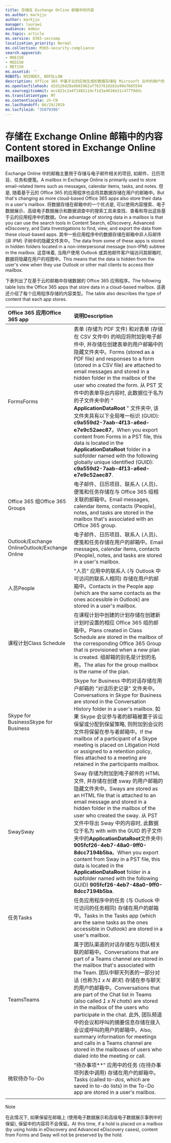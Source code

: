 ```yaml
---
title: 存储在 Exchange Online 邮箱中的内容
ms.author: markjjo
author: markjjo
manager: laurawi
audience: Admin
ms.topic: article
ms.service: O365-seccomp
localization_priority: Normal
ms.collection: M365-security-compliance
search.appverid:
- MOE150
- MED150
- MET150
ms.assetid: ''
ROBOTS: NOINDEX, NOFOLLOW
description: Office 365 中基于云的应用生成的数据存储在 Microsoft 云中的用户的 Exchange Online 邮箱中。
ms.openlocfilehash: d2d126d28a9b92962af7637610282e99e7685594
ms.sourcegitcommit: ecc823c2a4f1465114cf1d3a4630e31c47779ddc
ms.translationtype: MT
ms.contentlocale: zh-CN
ms.lasthandoff: 06/19/2019
ms.locfileid: "35079396"
---
```

# <a name="content-stored-in-exchange-online-mailboxes"></a><span data-ttu-id="e02d1-103">存储在 Exchange Online 邮箱中的内容</span><span class="sxs-lookup"><span data-stu-id="e02d1-103">Content stored in Exchange Online mailboxes</span></span>

<span data-ttu-id="e02d1-104">Exchange Online 中的邮箱主要用于存储与电子邮件相关的项目, 如邮件、日历项目、任务和便笺。</span><span class="sxs-lookup"><span data-stu-id="e02d1-104">A mailbox in Exchange Online is primarily used to store email-related items such as messages, calendar items, tasks, and notes.</span></span> <span data-ttu-id="e02d1-105">但是, 随着基于云的 Office 365 的应用程序也会将其数据存储在用户的邮箱中。</span><span class="sxs-lookup"><span data-stu-id="e02d1-105">But that's changing as more cloud-based Office 365 apps also store their data in a user's mailbox.</span></span> <span data-ttu-id="e02d1-106">将数据存储在邮箱中的一个优点是, 可以使用内容搜索、电子数据展示、高级电子数据展示和数据调查中的搜索工具来查找、查看和导出这些基于云的应用程序中的数据。</span><span class="sxs-lookup"><span data-stu-id="e02d1-106">One advantage of storing data in a mailbox is that you can use the search tools in Content Search, eDiscovery, Advanced eDiscovery, and Data Investigations to find, view, and export the data from these cloud-based apps.</span></span> <span data-ttu-id="e02d1-107">其中一些应用程序中的数据存储在邮箱中非人际邮件 (非 IPM) 子树中的隐藏文件夹中。</span><span class="sxs-lookup"><span data-stu-id="e02d1-107">The data from some of these apps is stored in hidden folders located in a non-interpersonal message (non-IPM) subtree in the mailbox.</span></span> <span data-ttu-id="e02d1-108">这意味着, 当用户使用 Outlook 或其他邮件客户端访问其邮箱时, 数据将隐藏在用户的视图中。</span><span class="sxs-lookup"><span data-stu-id="e02d1-108">This means that the data is hidden from the user's view when they use Outlook or other mail clients to access their mailbox.</span></span>

<span data-ttu-id="e02d1-109">下表列出了在基于云的邮箱中存储数据的 Office 365 应用程序。</span><span class="sxs-lookup"><span data-stu-id="e02d1-109">The following table lists the Office 365 apps that store data in a cloud-based mailbox.</span></span> <span data-ttu-id="e02d1-110">该表还介绍了每个应用程序存储的内容类型。</span><span class="sxs-lookup"><span data-stu-id="e02d1-110">The table also describes the type of content that each app stores.</span></span>

|<span data-ttu-id="e02d1-111">Office 365 应用</span><span class="sxs-lookup"><span data-stu-id="e02d1-111">Office 365 app</span></span>  |<span data-ttu-id="e02d1-112">说明</span><span class="sxs-lookup"><span data-stu-id="e02d1-112">Description</span></span>  |
|:---------|:---------|
|<span data-ttu-id="e02d1-113">Forms</span><span class="sxs-lookup"><span data-stu-id="e02d1-113">Forms</span></span>     <br/> |<span data-ttu-id="e02d1-114">表单 (存储为 PDF 文件) 和对表单 (存储在 CSV 文件中) 的响应将附加到电子邮件中, 并存储在创建表单的用户邮箱中的隐藏文件夹中。</span><span class="sxs-lookup"><span data-stu-id="e02d1-114">Forms (stored as a PDF file) and responses to a form (stored in a CSV file) are attached to email messages and stored in a hidden folder in the mailbox of the user who created the form.</span></span> <span data-ttu-id="e02d1-115">从 PST 文件中的表单导出内容时, 此数据位于名为的子文件夹中的 " **ApplicationDataRoot** " 文件夹中, 该文件夹具有以下全局唯一标识 (GUID): **c9a559d2-7aab-4f13-a6ed-e7e9c52aec87**。</span><span class="sxs-lookup"><span data-stu-id="e02d1-115">When you export content from Forms in a PST file, this data is located in the **ApplicationDataRoot** folder in a subfolder named with the following globally unique identified (GUID): **c9a559d2-7aab-4f13-a6ed-e7e9c52aec87**.</span></span>        <br/> |
|<span data-ttu-id="e02d1-116">Office 365 组</span><span class="sxs-lookup"><span data-stu-id="e02d1-116">Office 365 Groups</span></span>    <br/>|  <span data-ttu-id="e02d1-117">电子邮件、日历项目、联系人 (人员)、便笺和任务存储在与 Office 365 组相关联的邮箱中。</span><span class="sxs-lookup"><span data-stu-id="e02d1-117">Email messages, calendar items, contacts (People), notes, and tasks are stored in the mailbox that's associated with an Office 365 group.</span></span>       <br/> |
|<span data-ttu-id="e02d1-118">Outlook/Exchange Online</span><span class="sxs-lookup"><span data-stu-id="e02d1-118">Outlook/Exchange Online</span></span><br/>|  <span data-ttu-id="e02d1-119">电子邮件、日历项目、联系人 (人员)、便笺和任务存储在用户的邮箱中。</span><span class="sxs-lookup"><span data-stu-id="e02d1-119">Email messages, calendar items, contacts (People), notes, and tasks are stored in a user's mailbox.</span></span>       <br/> |
|<span data-ttu-id="e02d1-120">人员</span><span class="sxs-lookup"><span data-stu-id="e02d1-120">People</span></span>    <br/> |  <span data-ttu-id="e02d1-121">"人员" 应用中的联系人 (与 Outlook 中可访问的联系人相同) 存储在用户的邮箱中。</span><span class="sxs-lookup"><span data-stu-id="e02d1-121">Contacts in the People app (which are the same contacts as the ones accessible in Outlook) are stored in a user's mailbox.</span></span>      <br/> |
|<span data-ttu-id="e02d1-122">课程计划</span><span class="sxs-lookup"><span data-stu-id="e02d1-122">Class Schedule</span></span>     <br/> |   <span data-ttu-id="e02d1-123">在课程计划中创建的计划存储在创建新计划时设置的相应 Office 365 组的邮箱中。</span><span class="sxs-lookup"><span data-stu-id="e02d1-123">Plans created in Class Schedule are stored in the mailbox of the corresponding Office 365 Group that is provisioned when a new plan is created.</span></span> <span data-ttu-id="e02d1-124">组邮箱的别名是计划的名称。</span><span class="sxs-lookup"><span data-stu-id="e02d1-124">The alias for the group mailbox is the name of the plan.</span></span>      <br/> |
|<span data-ttu-id="e02d1-125">Skype for Business</span><span class="sxs-lookup"><span data-stu-id="e02d1-125">Skype for Business</span></span>    <br/>  | <span data-ttu-id="e02d1-126">Skype for Business 中的对话存储在用户邮箱的 "对话历史记录" 文件夹中。</span><span class="sxs-lookup"><span data-stu-id="e02d1-126">Conversations in Skype for Business are stored in the Conversation History folder in a user's mailbox.</span></span> <span data-ttu-id="e02d1-127">如果 Skype 会议参与者的邮箱被置于诉讼保留或分配到保留策略, 则附加到会议的文件将保留在参与者邮箱中。</span><span class="sxs-lookup"><span data-stu-id="e02d1-127">If the mailbox of a participant of a Skype meeting is placed on Litigation Hold or assigned to a retention policy, files attached to a meeting are retained in the participants mailbox.</span></span>         <br/> |
|<span data-ttu-id="e02d1-128">Sway</span><span class="sxs-lookup"><span data-stu-id="e02d1-128">Sway</span></span>     <br/> |  <span data-ttu-id="e02d1-129">Sway 存储为附加到电子邮件的 HTML 文件, 并存储在创建 sway 的用户邮箱的隐藏文件夹中。</span><span class="sxs-lookup"><span data-stu-id="e02d1-129">Sways are stored as an HTML file that is attached to an email message and stored in a hidden folder in the mailbox of the user who created the sway.</span></span> <span data-ttu-id="e02d1-130">从 PST 文件中导出 Sway 中的内容时, 此数据位于名为 with with the GUID 的子文件夹中的**ApplicationDataRoot**文件夹中) **905fcf26-4eb7-48a0-9ff0-8dcc7194b5ba**。</span><span class="sxs-lookup"><span data-stu-id="e02d1-130">When you export content from Sway in a PST file, this data is located in the **ApplicationDataRoot** folder in a subfolder named with the following GUID) **905fcf26-4eb7-48a0-9ff0-8dcc7194b5ba**.</span></span>       <br/> |
|<span data-ttu-id="e02d1-131">任务</span><span class="sxs-lookup"><span data-stu-id="e02d1-131">Tasks</span></span>    <br/> |  <span data-ttu-id="e02d1-132">任务应用程序中的任务 (与 Outlook 中可访问的任务相同) 存储在用户的邮箱中。</span><span class="sxs-lookup"><span data-stu-id="e02d1-132">Tasks in the Tasks app (which are the same tasks as the ones accessible in Outlook) are stored in a user's mailbox.</span></span>       <br/> |
|<span data-ttu-id="e02d1-133">Teams</span><span class="sxs-lookup"><span data-stu-id="e02d1-133">Teams</span></span>    <br/>  |<span data-ttu-id="e02d1-134">属于团队渠道的对话存储在与团队相关联的邮箱中。</span><span class="sxs-lookup"><span data-stu-id="e02d1-134">Conversations that are part of a Teams channel are stored in the mailbox that's associated with the Team.</span></span> <span data-ttu-id="e02d1-135">团队中聊天列表的一部分对话 (也称为*1 x N 聊天*) 存储在参与聊天的用户的邮箱中。</span><span class="sxs-lookup"><span data-stu-id="e02d1-135">Conversations that are part of the Chat list in Teams (also called *1 x N chats*) are stored in the mailbox of the users who participate in the chat.</span></span> <span data-ttu-id="e02d1-136">此外, 团队频道中的会议和呼叫的摘要信息存储在拨入会议或呼叫的用户的邮箱中。</span><span class="sxs-lookup"><span data-stu-id="e02d1-136">Also, summary information for meetings and calls in a Teams channel are stored in the mailboxes of users who dialed into the meeting or call.</span></span> <br/> | 
|<span data-ttu-id="e02d1-137">微软待办</span><span class="sxs-lookup"><span data-stu-id="e02d1-137">To-Do</span></span>  <br/> | <span data-ttu-id="e02d1-138">"待办事项\*\*" 应用中的任务 (在待办事项列表中调用) 存储在用户的邮箱中。</span><span class="sxs-lookup"><span data-stu-id="e02d1-138">Tasks (called *to-dos*, which are saved in to-do lists) in the To-Do app are stored in a user's mailbox.</span></span>        <br/> |
||||

> [!NOTE]
> <span data-ttu-id="e02d1-139">在此情况下, 如果保留在邮箱上 (使用电子数据展示和高级电子数据展示事例中的保留), 保留中的内容将不会保留。</span><span class="sxs-lookup"><span data-stu-id="e02d1-139">At this time, if a hold is placed on a mailbox (by using holds in eDiscovery and Advanced eDiscovery cases), content from Forms and Sway will not be preserved by the hold.</span></span> 